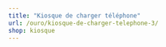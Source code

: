 ```yaml
---
title: "Kiosque de charger téléphone"
url: /ouro/kiosque-de-charger-telephone-3/
shop: kiosque
---
```

